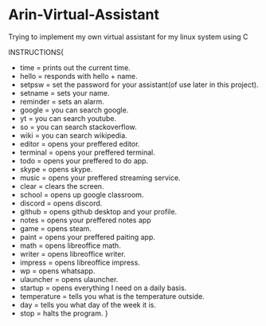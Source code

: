 # Arin-Virtual-Assistant
 Trying to implement my own virtual assistant for my linux system using C


INSTRUCTIONS{
  * time = prints out the current time.
  * hello = responds with hello + name.
  * setpsw = set the password for your assistant(of use later in this project).
  * setname = sets your name.
  * reminder = sets an alarm.
  * google = you can search google.
  * yt = you can search youtube.
  * so = you can search stackoverflow.
  * wiki = you can search wikipedia.
  * editor = opens your preffered editor.
  * terminal = opens your preffered terminal.
  * todo = opens your preffered to do app.
  * skype = opens skype.
  * music = opens your preffered streaming service.
  * clear = clears the screen.
  * school = opens up google classroom.
  * discord = opens discord.
  * github = opens github desktop and your profile.
  * notes = opens your preffered notes app
  * game = opens steam.
  * paint = opens your preffered paiting app.
  * math = opens libreoffice math.
  * writer = opens libreoffice writer.
  * impress = opens libreoffice impress.
  * wp = opens whatsapp.
  * ulauncher = opens ulauncher.
  * startup = opens everything I need on a daily basis.
  * temperature = tells you what is the temperature outside.
  * day = tells you what day of the week it is.
  * stop = halts the program.
}


